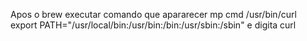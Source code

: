 Apos o brew
executar comando que apararecer mp cmd
/usr/bin/curl
export PATH="/usr/local/bin:/usr/bin:/bin:/usr/sbin:/sbin"
e digita curl 